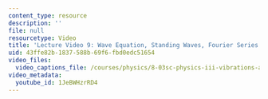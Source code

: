 ```yaml
---
content_type: resource
description: ''
file: null
resourcetype: Video
title: 'Lecture Video 9: Wave Equation, Standing Waves, Fourier Series'
uid: 43ffe82b-1837-588b-69f6-fbd0edc51654
video_files:
  video_captions_file: /courses/physics/8-03sc-physics-iii-vibrations-and-waves-fall-2016/resource-index/lecture-9-video/1JeBWHzrRD4.vtt
video_metadata:
  youtube_id: 1JeBWHzrRD4
---
```


